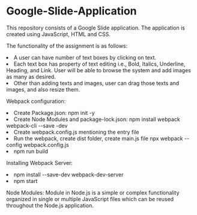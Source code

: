 # Google-Slide-Application
This repository consists of a Google Slide application. 
The application is created using JavaScript, HTML and CSS. 

The functionality of the assignment is as follows:

<li> A user can have number of text boxes by clicking on text.</li>
<li> Each text box has property of text editing i.e., Bold, Italics, Underline, Heading, and Link. User will be able to browse the system and add images as many as desired. </li>
<li> Other than adding texts and images, user can drag those texts and images, and also resize them. </li>

Webpack configuration: 
<li> Create Package.json: npm init -y </li>
<li> Create Node Modules and package-lock.json: npm install webpack webpack-cli --save -dev </li>
<li> Create webpack.config.js mentioning the entry file </li>
<li> Run the webpack, create dist folder, create main.js file npx webpack --config webpack.config.js </li>
<li> npm run build </li>

Installing Webpack Server:
<li> npm install --save-dev webpack-dev-server </li>
<li> npm start </li>

Node Modules: 
Module in Node.js is a simple or complex functionality organized in single or multiple JavaScript files which can be reused throughout the Node.js application.
